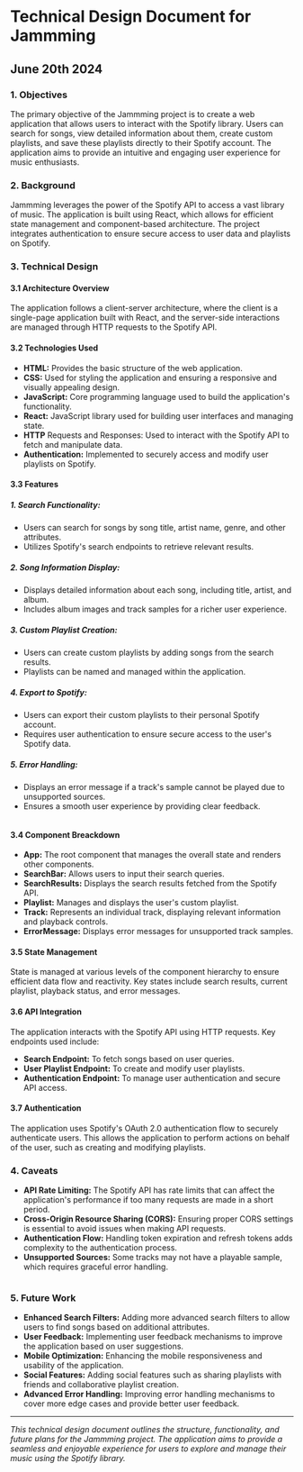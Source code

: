 # Technical Design Document for Jammming
## June 20th 2024

 ### 1.  Objectives
The primary objective of the Jammming project is to create a web application that allows users to interact with the Spotify library. Users can search for songs, view detailed information about them, create custom playlists, and save these playlists directly to their Spotify account. The application aims to provide an intuitive and engaging user experience for music enthusiasts.

### 2.  Background
Jammming leverages the power of the Spotify API to access a vast library of music. The application is built using React, which allows for efficient state management and component-based architecture. The project integrates authentication to ensure secure access to user data and playlists on Spotify.

### 3.  Technical Design
#### 3.1  Architecture Overview
The application follows a client-server architecture, where the client is a single-page application built with React, and the server-side interactions are managed through HTTP requests to the Spotify API.

#### 3.2  Technologies Used
* **HTML:** Provides the basic structure of the web application.
* **CSS:** Used for styling the application and ensuring a responsive and visually appealing design.
* **JavaScript:** Core programming language used to build the application's functionality.
* **React:** JavaScript library used for building user interfaces and managing state.
* **HTTP** Requests and Responses: Used to interact with the Spotify API to fetch and manipulate data.
* **Authentication:** Implemented to securely access and modify user playlists on Spotify.

#### 3.3  Features
##### 1. **Search Functionality:**
  * Users can search for songs by song title, artist name, genre, and other attributes.
  * Utilizes Spotify's search endpoints to retrieve relevant results.

 ##### 2. Song Information Display:
  * Displays detailed information about each song, including title, artist, and album.
  * Includes album images and track samples for a richer user experience.

 ##### 3. Custom Playlist Creation:
  * Users can create custom playlists by adding songs from the search results.
  * Playlists can be named and managed within the application.

 ##### 4. Export to Spotify:
  * Users can export their custom playlists to their personal Spotify account.
  * Requires user authentication to ensure secure access to the user's Spotify data.

 ##### 5. Error Handling:
  * Displays an error message if a track's sample cannot be played due to unsupported 
    sources.
  * Ensures a smooth user experience by providing clear feedback.

  <img src="">

#### 3.4  Component Breackdown
* **App:** The root component that manages the overall state and renders other components.
* **SearchBar:** Allows users to input their search queries.
* **SearchResults:** Displays the search results fetched from the Spotify API.
* **Playlist:** Manages and displays the user's custom playlist.
* **Track:** Represents an individual track, displaying relevant information and playback 
  controls.
* **ErrorMessage:** Displays error messages for unsupported track samples.

#### 3.5  State Management
State is managed at various levels of the component hierarchy to ensure efficient data flow and reactivity. Key states include search results, current playlist, playback status, and error messages.

#### 3.6  API Integration
The application interacts with the Spotify API using HTTP requests. Key endpoints used include:
  * **Search Endpoint:** To fetch songs based on user queries.
  * **User Playlist Endpoint:** To create and modify user playlists.
  * **Authentication Endpoint:** To manage user authentication and secure API access.

#### 3.7  Authentication
The application uses Spotify's OAuth 2.0 authentication flow to securely authenticate users. This allows the application to perform actions on behalf of the user, such as creating and modifying playlists.

### 4.  Caveats
* **API Rate Limiting:** The Spotify API has rate limits that can affect the application's 
  performance if too many requests are made in a short period.
* **Cross-Origin Resource Sharing (CORS):** Ensuring proper CORS settings is essential to avoid issues when making API requests.
* **Authentication Flow:** Handling token expiration and refresh tokens adds complexity to the authentication process.
* **Unsupported Sources:** Some tracks may not have a playable sample, which requires graceful error handling.

<img src="">

### 5. Future Work
* **Enhanced Search Filters:** Adding more advanced search filters to allow users to find songs based on additional attributes.
* **User Feedback:** Implementing user feedback mechanisms to improve the application based on user suggestions.
* **Mobile Optimization:** Enhancing the mobile responsiveness and usability of the application.
* **Social Features:** Adding social features such as sharing playlists with friends and collaborative playlist creation.
* **Advanced Error Handling:** Improving error handling mechanisms to cover more edge cases and provide better user feedback.

---
_This technical design document outlines the structure, functionality, and future plans for the Jammming project. The application aims to provide a seamless and enjoyable experience for users to explore and manage their music using the Spotify library._








